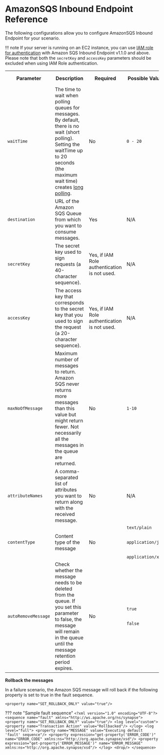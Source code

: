 # AmazonSQS Inbound Endpoint Reference

The following configurations allow you to configure AmazonSQS Inbound Endpoint for your scenario. 

!!! note
    If your server is running on an EC2 instance, you can use [IAM role for authentication](https://docs.amazonaws.cn/en_us/AWSEC2/latest/UserGuide/iam-roles-for-amazon-ec2.html) with Amazon SQS Inbound Endpoint v1.1.0 and above. Please note that both the `secretKey` and `accessKey` parameters should be excluded when using IAM Role authentication.

<table>
  <tr>
    <th>Parameter</th>
    <th>Description</th>
    <th>Required</th>
    <th>Possible Values</th>
    <th>Default Value</th>
  </tr>
  <tr>
    <td><code>waitTime</code></td>
    <td>The time to wait when polling queues for messages. By default, there is no wait (short polling). Setting the waitTime up to 20 seconds (the maximum wait time) creates <a href="https://docs.aws.amazon.com/AWSSimpleQueueService/latest/SQSDeveloperGuide/sqs-short-and-long-polling.html#sqs-long-polling">long polling</a>.</td>
    <td>No</td>
    <td><code>0 - 20</code></td>
    <td><code>0</code></td>
  </tr>
  <tr>
    <td><code>destination</code></td>
    <td>URL of the Amazon SQS Queue from which you want to consume messages.</td>
    <td>Yes</td>
    <td>N/A</td>
    <td>N/A</td>
  </tr>
  <tr>
    <td><code>secretKey</code></td>
    <td>The secret key used to sign requests (a 40-character sequence).</td>
    <td>Yes, if IAM Role authentication is not used.</td>
    <td>N/A</td>
    <td>N/A</td>
  </tr>
  <tr>
    <td><code>accessKey</code></td>
    <td>The access key that corresponds to the secret key that you used to sign the request (a 20-character sequence).</td>
    <td>Yes, if IAM Role authentication is not used.</td>
    <td>N/A</td>
    <td>N/A</td>
  </tr>
  <tr>
    <td><code>maxNoOfMessage</code></td>
    <td>Maximum number of messages to return. Amazon SQS never returns more messages than this value but might return fewer. Not necessarily all the messages in the queue are returned.</td>
    <td>No</td>
    <td><code>1-10</code></td>
    <td><code>1</code></td>
  </tr>
  <tr>
    <td><code>attributeNames</td>
    <td>A comma-separated list of attributes you want to return along with the received message.</td>
    <td>No</td>
    <td>N/A</td>
    <td>N/A</td>
  </tr> 
  <tr>
    <td><code>contentType</code></td>
    <td>Content type of the message</a></td>
    <td>No</td>
    <td><code>text/plain<br>
                        application/json<br>
                        application/xml</code></td>
    <td><code>text/plain</code></td>
  </tr>
  <tr>
    <td><code>autoRemoveMessage</td>
    <td>Check whether the message needs to be deleted from the queue. If you set this parameter to false, the message will remain in the queue until the message retention period expires.</td>
    <td>No</td>
    <td><code>true<br>
                        false</code></td>
    <td><code>true</code></td>
  </tr>  
</table>

    
 **Rollback the messages**
 
In a failure scenario, the Amazon SQS message will roll back if the following property is set to true in the fault sequence.
 
 ```
 <property name="SET_ROLLBACK_ONLY" value="true"/>
 ```
    
??? note "Sample fault sequence"
        ```
        <?xml version="1.0" encoding="UTF-8"?>
        <sequence name="fault" xmlns="http://ws.apache.org/ns/synapse">
            <property name="SET_ROLLBACK_ONLY" value="true"/>
            <log level="custom">
                <property name="Transaction Action" value="Rollbacked"/>
            </log>
            <log level="full">
                <property name="MESSAGE" value="Executing default 'fault' sequence"/>
                <property expression="get-property('ERROR_CODE')"
                    name="ERROR_CODE" xmlns:ns="http://org.apache.synapse/xsd"/>
                <property expression="get-property('ERROR_MESSAGE')"
                    name="ERROR_MESSAGE" xmlns:ns="http://org.apache.synapse/xsd"/>
            </log>
            <drop/>
        </sequence>
        ```